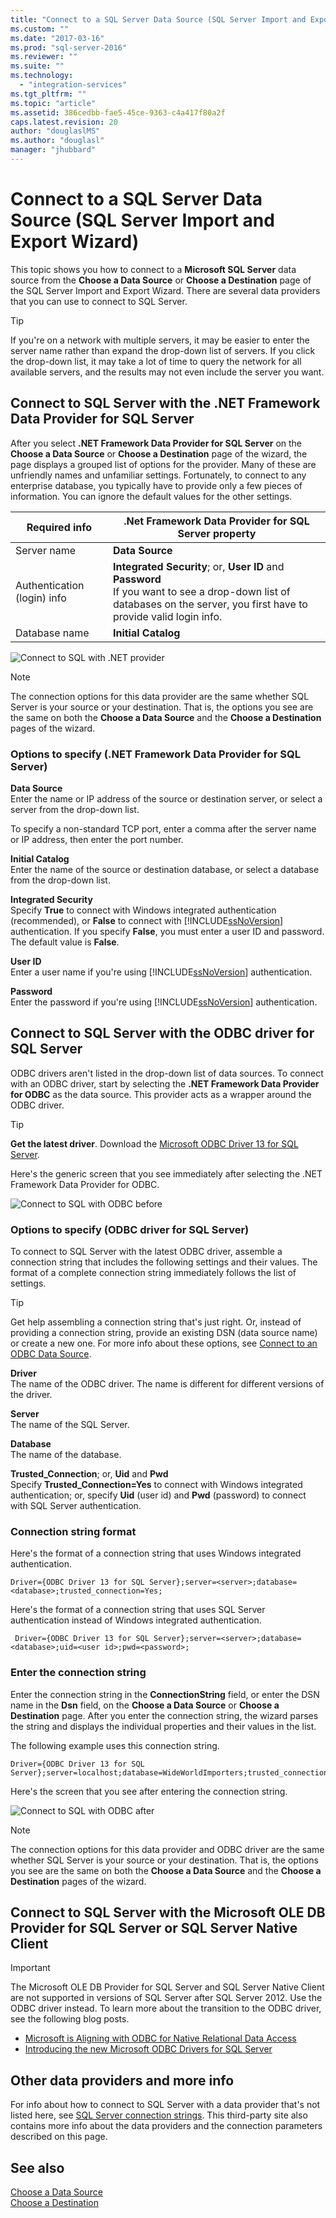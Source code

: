 ```yaml
---
title: "Connect to a SQL Server Data Source (SQL Server Import and Export Wizard) | Microsoft Docs"
ms.custom: ""
ms.date: "2017-03-16"
ms.prod: "sql-server-2016"
ms.reviewer: ""
ms.suite: ""
ms.technology: 
  - "integration-services"
ms.tgt_pltfrm: ""
ms.topic: "article"
ms.assetid: 386cedbb-fae5-45ce-9363-c4a417f80a2f
caps.latest.revision: 20
author: "douglaslMS"
ms.author: "douglasl"
manager: "jhubbard"
---
```

# Connect to a SQL Server Data Source (SQL Server Import and Export Wizard)
This topic shows you how to connect to a **Microsoft SQL Server** data source from the **Choose a Data Source** or **Choose a Destination** page of the SQL Server Import and Export Wizard. There are several data providers that you can use to connect to SQL Server.

> [!TIP]
> If you're on a network with multiple servers, it may be easier to enter the server name rather than expand the drop-down list of servers. If you click the drop-down list, it may take a lot of time to query the network for all available servers, and the results may not even include the server you want.

## Connect to SQL Server with the .NET Framework Data Provider for SQL Server 
After you select **.NET Framework Data Provider for SQL Server** on the **Choose a Data Source** or **Choose a Destination** page of the wizard, the page displays a grouped list of options for the provider. Many of these are unfriendly names and unfamiliar settings. Fortunately, to connect to any enterprise database, you typically have to provide only a few pieces of information. You can ignore the default values for the other settings.

|Required info|.Net Framework Data Provider for SQL Server property|
|---|---|
|Server name|**Data Source**|
|Authentication (login) info|**Integrated Security**; or, **User ID** and **Password**<br/>If you want to see a drop-down list of databases on the server, you first have to provide valid login info.|
|Database name|**Initial Catalog**|

![Connect to SQL with .NET provider](../../integration-services/import-export-data/media/connect-to-sql-with-net-provider.jpg)

> [!NOTE]
> The connection options for this data provider are the same whether SQL Server is your source or your destination. That is, the options you see are the same on both the **Choose a Data Source** and the **Choose a Destination** pages of the wizard.

### Options to specify (.NET Framework Data Provider for SQL Server)
**Data Source**  
 Enter the name or IP address of the source or destination server, or select a server from the drop-down list.  
 
 To specify a non-standard TCP port, enter a comma after the server name or IP address, then enter the port number.
 
 **Initial Catalog**  
 Enter the name of the source or destination database, or select a database from the drop-down list.  
  
 **Integrated Security**  
 Specify **True** to connect with Windows integrated authentication (recommended), or **False** to connect with [!INCLUDE[ssNoVersion](../../includes/ssnoversion-md.md)] authentication. If you specify **False**, you must enter a user ID and password. The default value is **False**.  
  
 **User ID**  
 Enter a user name if you're using [!INCLUDE[ssNoVersion](../../includes/ssnoversion-md.md)] authentication.  
  
 **Password**  
 Enter the password if you're using [!INCLUDE[ssNoVersion](../../includes/ssnoversion-md.md)] authentication.  

## Connect to SQL Server with the ODBC driver for SQL Server 
ODBC drivers aren't listed in the drop-down list of data sources. To connect with an ODBC driver, start by selecting the **.NET Framework Data Provider for ODBC** as the data source. This provider acts as a wrapper around the ODBC driver.

> [!TIP]
> **Get the latest driver**. Download the [Microsoft ODBC Driver 13 for SQL Server](https://www.microsoft.com/download/details.aspx?id=53339).

Here's the generic screen that you see immediately after selecting the .NET Framework Data Provider for ODBC.

![Connect to SQL with ODBC before](../../integration-services/import-export-data/media/connect-to-sql-with-odbc-before.jpg)

### Options to specify (ODBC driver for SQL Server)
To connect to SQL Server with the latest ODBC driver, assemble a connection string that includes the following settings and their values. The format of a complete connection string immediately follows the list of settings.

> [!TIP]
> Get help assembling a connection string that's just right. Or, instead of providing a connection string, provide an existing DSN (data source name) or create a new one. For more info about these options, see [Connect to an ODBC Data Source](../../integration-services/import-export-data/connect-to-an-odbc-data-source-sql-server-import-and-export-wizard.md).

**Driver**  
The name of the ODBC driver. The name is different for different versions of the driver.

**Server**  
The name of the SQL Server.

**Database**  
The name of the database.  

**Trusted_Connection**; or, **Uid** and **Pwd**  
Specify **Trusted_Connection=Yes** to connect with Windows integrated authentication; or, specify **Uid** (user id) and **Pwd** (password) to connect with SQL Server authentication.

### Connection string format
Here's the format of a connection string that uses Windows integrated authentication.

    Driver={ODBC Driver 13 for SQL Server};server=<server>;database=<database>;trusted_connection=Yes;

Here's the format of a connection string that uses SQL Server authentication instead of Windows integrated authentication.

     Driver={ODBC Driver 13 for SQL Server};server=<server>;database=<database>;uid=<user id>;pwd=<password>;

### Enter the connection string
Enter the connection string in the **ConnectionString** field, or enter the DSN name in the **Dsn** field, on the **Choose a Data Source** or **Choose a Destination** page. After you enter the connection string, the wizard parses the string and displays the individual properties and their values in the list.

The following example uses this connection string.

    Driver={ODBC Driver 13 for SQL Server};server=localhost;database=WideWorldImporters;trusted_connection=Yes;

Here's the screen that you see after entering the connection string.

![Connect to SQL with ODBC after](../../integration-services/import-export-data/media/connect-to-sql-with-odbc-after.jpg)

> [!NOTE]
> The connection options for this data provider and ODBC driver are the same whether SQL Server is your source or your destination. That is, the options you see are the same on both the **Choose a Data Source** and the **Choose a Destination** pages of the wizard.

## Connect to SQL Server with the Microsoft OLE DB Provider for SQL Server or SQL Server Native Client

> [!IMPORTANT]
> The Microsoft OLE DB Provider for SQL Server and SQL Server Native Client are not supported in versions of SQL Server after SQL Server 2012. Use the ODBC driver instead. To learn more about the transition to the ODBC driver, see the following blog posts.
>   -   [Microsoft is Aligning with ODBC for Native Relational Data Access](https://blogs.msdn.microsoft.com/sqlnativeclient/2011/08/29/microsoft-is-aligning-with-odbc-for-native-relational-data-access/)
>   -   [Introducing the new Microsoft ODBC Drivers for SQL Server](https://blogs.msdn.microsoft.com/sqlnativeclient/2013/01/23/introducing-the-new-microsoft-odbc-drivers-for-sql-server/)

## Other data providers and more info
For info about how to connect to SQL Server with a data provider that's not listed here, see [SQL Server connection strings](https://www.connectionstrings.com/sql-server/). This third-party site also contains more info about the data providers and the connection parameters described on this page.

## See also
[Choose a Data Source](../../integration-services/import-export-data/choose-a-data-source-sql-server-import-and-export-wizard.md)  
[Choose a Destination](../../integration-services/import-export-data/choose-a-destination-sql-server-import-and-export-wizard.md)
